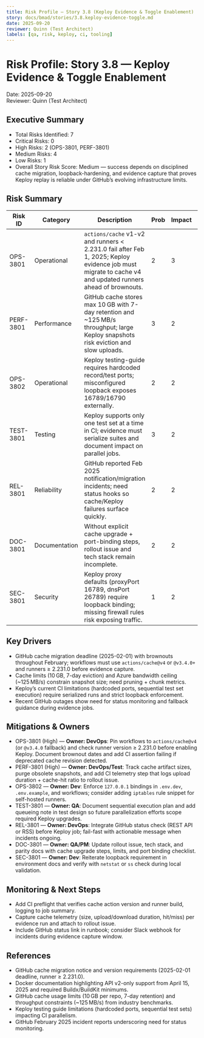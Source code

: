 ```yaml
---
title: Risk Profile — Story 3.8 (Keploy Evidence & Toggle Enablement)
story: docs/bmad/stories/3.8.keploy-evidence-toggle.md
date: 2025-09-20
reviewer: Quinn (Test Architect)
labels: [qa, risk, keploy, ci, tooling]
---
```


# Risk Profile: Story 3.8 — Keploy Evidence & Toggle Enablement

Date: 2025-09-20  
Reviewer: Quinn (Test Architect)

## Executive Summary

- Total Risks Identified: 7
- Critical Risks: 0
- High Risks: 2 (OPS-3801, PERF-3801)
- Medium Risks: 4
- Low Risks: 1
- Overall Story Risk Score: Medium — success depends on disciplined cache migration, loopback-hardening, and evidence capture that proves Keploy replay is reliable under GitHub’s evolving infrastructure limits.

## Risk Summary

| Risk ID   | Category      | Description                                                                                                                                              | Prob | Impact | Score | Priority |
| --------- | ------------- | -------------------------------------------------------------------------------------------------------------------------------------------------------- | ---- | ------ | ----- | -------- |
| OPS-3801  | Operational   | `actions/cache` v1-v2 and runners < 2.231.0 fail after Feb 1, 2025; Keploy evidence job must migrate to cache v4 and updated runners ahead of brownouts. | 2    | 3      | 6     | High     |
| PERF-3801 | Performance   | GitHub cache stores max 10 GB with 7-day retention and ~125 MB/s throughput; large Keploy snapshots risk eviction and slow uploads.                      | 3    | 2      | 6     | High     |
| OPS-3802  | Operational   | Keploy testing-guide requires hardcoded record/test ports; misconfigured loopback exposes 16789/16790 externally.                                        | 2    | 2      | 4     | Medium   |
| TEST-3801 | Testing       | Keploy supports only one test set at a time in CI; evidence must serialize suites and document impact on parallel jobs.                                  | 3    | 2      | 6     | Medium   |
| REL-3801  | Reliability   | GitHub reported Feb 2025 notification/migration incidents; need status hooks so cache/Keploy failures surface quickly.                                   | 2    | 2      | 4     | Medium   |
| DOC-3801  | Documentation | Without explicit cache upgrade + port-binding steps, rollout issue and tech stack remain incomplete.                                                     | 2    | 2      | 4     | Medium   |
| SEC-3801  | Security      | Keploy proxy defaults (proxyPort 16789, dnsPort 26789) require loopback binding; missing firewall rules risk exposing traffic.                           | 1    | 2      | 2     | Low      |

## Key Drivers

- GitHub cache migration deadline (2025-02-01) with brownouts throughout February; workflows must use `actions/cache@v4` or `@v3.4.0+` and runners ≥ 2.231.0 before evidence capture.
- Cache limits (10 GB, 7-day eviction) and Azure bandwidth ceiling (~125 MB/s) constrain snapshot size; need pruning + chunk metrics.
- Keploy’s current CI limitations (hardcoded ports, sequential test set execution) require serialized runs and strict loopback enforcement.
- Recent GitHub outages show need for status monitoring and fallback guidance during evidence jobs.

## Mitigations & Owners

- OPS-3801 (High) — **Owner: DevOps**: Pin workflows to `actions/cache@v4` (or `@v3.4.0` fallback) and check runner version ≥ 2.231.0 before enabling Keploy. Document brownout dates and add CI assertion failing if deprecated cache revision detected.
- PERF-3801 (High) — **Owner: DevOps/Test**: Track cache artifact sizes, purge obsolete snapshots, and add CI telemetry step that logs upload duration + cache-hit ratio to rollout issue.
- OPS-3802 — **Owner: Dev**: Enforce `127.0.0.1` bindings in `.env.dev`, `.env.example`, and workflows; consider adding `iptables` rule snippet for self-hosted runners.
- TEST-3801 — **Owner: QA**: Document sequential execution plan and add queueing note in test design so future parallelization efforts scope required Keploy upgrades.
- REL-3801 — **Owner: DevOps**: Integrate GitHub status check (REST API or RSS) before Keploy job; fail-fast with actionable message when incidents ongoing.
- DOC-3801 — **Owner: QA/PM**: Update rollout issue, tech stack, and parity docs with cache upgrade steps, limits, and port binding checklist.
- SEC-3801 — **Owner: Dev**: Reiterate loopback requirement in environment docs and verify with `netstat` or `ss` check during local validation.

## Monitoring & Next Steps

- Add CI preflight that verifies cache action version and runner build, logging to job summary.
- Capture cache telemetry (size, upload/download duration, hit/miss) per evidence run and attach to rollout issue.
- Include GitHub status link in runbook; consider Slack webhook for incidents during evidence capture window.

## References

- GitHub cache migration notice and version requirements (2025-02-01 deadline, runner ≥ 2.231.0).
- Docker documentation highlighting API v2-only support from April 15, 2025 and required Buildx/BuildKit minimums.
- GitHub cache usage limits (10 GB per repo, 7-day retention) and throughput constraints (~125 MB/s) from industry benchmarks.
- Keploy testing guide limitations (hardcoded ports, sequential test sets) impacting CI parallelism.
- GitHub February 2025 incident reports underscoring need for status monitoring.
